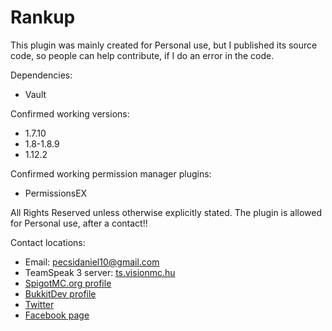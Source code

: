 # Rankup
This plugin was mainly created for Personal use, but I published its source code, so people can help contribute, if I do an error in the code.

Dependencies:
* Vault

Confirmed working versions:
* 1.7.10
* 1.8-1.8.9
* 1.12.2

Confirmed working permission manager plugins:
* PermissionsEX

All Rights Reserved unless otherwise explicitly stated.
The plugin is allowed for Personal use, after a contact!!

Contact locations:
* Email: [pecsidaniel10@gmail.com](mailto:pecsidaniel10@gmail.com)
* TeamSpeak 3 server: [ts.visionmc.hu](ts3server://ts.visionmc.hu)
* [SpigotMC.org profile](https://www.spigotmc.org/members/pdani001.75903/)
* [BukkitDev profile](https://dev.bukkit.org/members/Pdani001)
* [Twitter](https://twitter.com/Pdani001)
* [Facebook page](https://fb.com/itspdani/)
